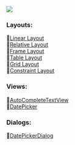 ![](https://github.com/c0delust/Android-Development-Kotlin/assets/83002941/a0158339-25b5-43aa-aee2-03f064fc4f1e)

### Layouts: 
🔹[Linear Layout](https://github.com/c0delust/Android-Development-Kotlin/tree/main/LinearLayout) <br> 
🔹[Relative Layout](https://github.com/c0delust/Android-Development-Kotlin/tree/main/RelativeLayout) <br> 
🔹[Frame Layout](https://github.com/c0delust/Android-Development-Kotlin/tree/main/FrameLayout) <br> 
🔹[Table Layout](https://github.com/c0delust/Android-Development-Kotlin/tree/main/TableLayout) <br> 
🔹[Grid Layout](https://github.com/c0delust/Android-Development-Kotlin/tree/main/GridLayout) <br> 
🔹[Constraint Layout](https://github.com/c0delust/Android-Development-Kotlin/tree/main/ConstraintLayout) <br> 

### Views: 
🔹[AutoCompleteTextView](https://github.com/c0delust/Android-Development-Kotlin/tree/main/AutoCompleteTextView) <br> 
🔹[DatePicker](https://github.com/c0delust/Android-Development-Kotlin/tree/main/DatePicker) <br> 

### Dialogs:
🔹[DatePickerDialog](https://github.com/c0delust/Android-Development-Kotlin/tree/main/DatePickerDialog) <br> 
